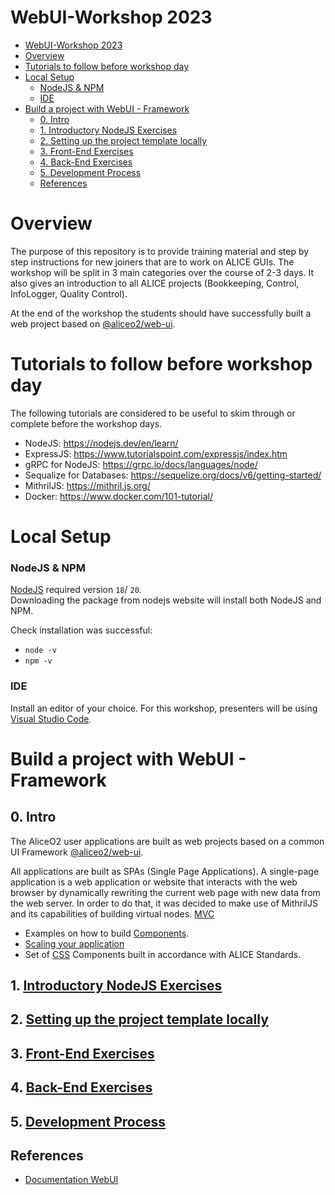 # WebUI-Workshop 2023

- [WebUI-Workshop 2023](#webui-workshop-2023)
- [Overview](#overview)
- [Tutorials to follow before workshop day](#tutorials-to-follow-before-workshop-day)
- [Local Setup](#local-setup)
    - [NodeJS \& NPM](#nodejs--npm)
    - [IDE](#ide)
- [Build a project with WebUI - Framework](#build-a-project-with-webui---framework)
  - [0. Intro](#0-intro)
  - [1. Introductory NodeJS Exercises](#1-introductory-nodejs-exercises)
  - [2. Setting up the project template locally](#2-setting-up-the-project-template-locally)
  - [3. Front-End Exercises](#3-front-end-exercises)
  - [4. Back-End Exercises](#4-back-end-exercises)
  - [5. Development Process](#5-development-process)
  - [References](#references)

# Overview

The purpose of this repository is to provide training material and step by step instructions for new joiners that are to work on ALICE GUIs. The workshop will be split in 3 main categories over the course of 2-3 days. It also gives an introduction to all ALICE projects (Bookkeeping, Control, InfoLogger, Quality Control).

At the end of the workshop the students should have successfully built a web project based on [@aliceo2/web-ui](https://www.npmjs.com/package/@aliceo2/web-ui).

# Tutorials to follow before workshop day
The following tutorials are considered to be useful to skim through or complete before the workshop days.
- NodeJS: https://nodejs.dev/en/learn/
- ExpressJS: https://www.tutorialspoint.com/expressjs/index.htm
- gRPC for NodeJS: https://grpc.io/docs/languages/node/
- Sequalize for Databases: https://sequelize.org/docs/v6/getting-started/
- MithrilJS: https://mithril.js.org/
- Docker: https://www.docker.com/101-tutorial/ 

# Local Setup

### NodeJS & NPM
[NodeJS](https://nodejs.org/en/) required version `18`/ `20`. </br>
Downloading the package from nodejs website will install both NodeJS and NPM.

Check installation was successful: 
* `node -v`
* `npm -v`

### IDE
Install an editor of your choice. For this workshop, presenters will be using [Visual Studio Code](https://code.visualstudio.com).

# Build a project with WebUI - Framework

## 0. Intro
The AliceO2 user applications are built as web projects based on a common UI Framework [@aliceo2/web-ui](https://www.npmjs.com/package/@aliceo2/web-ui).

All applications are built as SPAs (Single Page Applications). A single-page application is a web application or website that interacts with the web browser by dynamically rewriting the current web page with new data from the web server. In order to do that, it was decided to make use of MithrilJS and its capabilities of building virtual nodes. [MVC](https://github.com/AliceO2Group/WebUi/blob/dev/Framework/docs/guide/template-engine.md)

* Examples on how to build [Components](https://github.com/AliceO2Group/WebUi/blob/dev/Framework/docs/guide/components.md).
* [Scaling your application](https://github.com/AliceO2Group/WebUi/blob/dev/Framework/docs/guide/scale-app.md)
* Set of [CSS](https://aliceo2group.github.io/WebUi/Framework/docs/reference/frontend-css.html) Components built in accordance with ALICE Standards. 

## 1. [Introductory NodeJS Exercises](./docs/INTRODUCTORY_EXERCISES.md)
## 2. [Setting up the project template locally](./docs/SETUP_WEBUI_TEMPLATE.md)
## 3. [Front-End Exercises](docs/WORKSHOP_FRONTEND.md)
## 4. [Back-End Exercises](docs/WORKSHOP_BACKEND.md)
## 5. [Development Process](docs/DEVELOPMENT_PROCESS.md)

## References
* [Documentation WebUI](https://github.com/AliceO2Group/WebUi/tree/dev/Framework)
